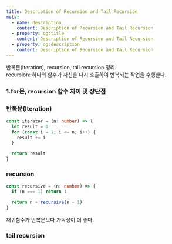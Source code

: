 ```yaml
---
title: Description of Recursion and Tail Recursion
meta:
  - name: description
    content: Description of Recursion and Tail Recursion
  - property: og:title
    content: Description of Recursion and Tail Recursion
  - property: og:description
    content: Description of Recursion and Tail Recursion
---
```


반복문(Iteration), recursion, tail recursion 정리.  
recursion: 하나의 함수가 자신을 다시 호출하여 반복되는 작업을 수행한다.

### 1.for문, recursion 함수 차이 및 장단점
### 반복문(Iteration)
```typescript
const iterator = (n: number) => {
  let result = 0
  for (const i = 1; i <= n; i++) {
    result += i
  }

  return result
}
```
### recursion
```typescript
const recursive = (n: number) => {
  if (n === 1) return 1

  return n + recursive(n - 1)
}
```
재귀함수가 반복문보다 가독성이 더 좋다.
### tail recursion